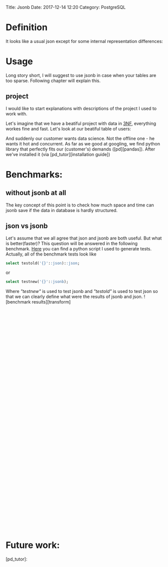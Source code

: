 Title: Jsonb
Date: 2017-12-14 12:20
Category: PostgreSQL

<script type="text/javascript" src="https://www.gstatic.com/charts/loader.js"></script>

[//]: <> (# Jsonb outline:- definition- usage- benchmarks- future work)
		
# Definition
It looks like a usual json except for some internal representation differences:

<script type="text/javascript">
      google.charts.load('current', {'packages':['table']});
      google.charts.setOnLoadCallback(drawTable);

      function drawTable() {
        var data = new google.visualization.DataTable();
        data.addColumn('string', 'Comment');
        data.addColumn('string', 'Example');
        data.addColumn('string', 'Json');
        data.addColumn('string', 'Jsonb');
        
        // TODO: find out how to show spaces!!!
        data.addRows([
          ['unique keys', 'select \'{"0":0, "1":1,"0":2}\'::json;','{"0":0, "1":1, "0":2}', '{"1":1, "0":2}'],
          ['no identation',  'select \'{"0":0, "1":1,        "0":2}\'::json;',  '{"0":0, "1":1,        "0":2}', '{"1":1, "0":2}']
        ]);
		
        var table = new google.visualization.Table(document.getElementById('definition_table'));

        table.draw(data, {showRowNumber: true, width: '100%', height: '100%'});
      }
</script>
<div id="definition_table"></div>


# Usage
Long story short, I will suggest to use jsonb in case when your tables are too sparse. Following chapter will explain this.

## project
I would like to start explanations with descriptions of the project I used to work with.

Let's imagine that we have a beatiful project with data in [3NF][3NF], everything workes fine and fast. Let's look at our beatiful table of users:

<script type="text/javascript">
      google.charts.load('current', {'packages':['table']});
      google.charts.setOnLoadCallback(drawTable);

      function drawTable() {
        var data = new google.visualization.DataTable();
        data.addColumn('string', 'Name');
        data.addColumn('number', 'Salary');
        data.addColumn('boolean', 'Full Time Employee');
        data.addRows([
          ['Mike',  {v: 10000, f: '$10,000'}, true],
          ['Jim',   {v:8000,   f: '$8,000'},  false],
          ['Alice', {v: 12500, f: '$12,500'}, true],
          ['Bob',   {v: 7000,  f: '$7,000'},  true],
        ]);

        var table = new google.visualization.Table(document.getElementById('usage_table'));

        table.draw(data, {showRowNumber: true, width: '100%', height: '100%'});
      }
</script>

<div id="usage_table"></div>

And suddenly our customer wants data science. Not the offline one - he wants it hot and concurrent. As far as we good at googling, we find python library that perfectly fits our (customer's) demands ([pd][pandas]). After we've installed it (via [pd_tutor][installation guide])
	
# Benchmarks:
## without jsonb at all
The key concept of this point is to check how much space and time can jsonb save if the data in database is hardly structured.

## json vs jsonb
Let's assume that we all agree that json and jsonb are both useful. But what is better(faster)? This question will be answered in the following benchmark. [Here][pyGen] you can find a python script I used to generate tests. Actually, all of the benchmark tests look like 
```sql
select testold('{}'::json)::json;
```
or
```sql
select testnew('{}'::jsonb);
```
Where *"testnew"* is used to test jsonb and *"testold"* is used to test json so that we can clearly define what were the results of jsonb and json.
![benchmark results][transform]


<script type="text/javascript">
     var data;
     var chart;

      // Load the Visualization API and the piechart package.
      google.charts.load('current', {'packages':['corechart']});

      // Set a callback to run when the Google Visualization API is loaded.
      google.charts.setOnLoadCallback(drawChart);

      // Callback that creates and populates a data table,
      // instantiates the pie chart, passes in the data and
      // draws it.
      function drawChart() {
        data = new google.visualization.DataTable();
        data.addColumn('number', 'json size');
        data.addColumn('number', 'latency_old, s');
        data.addColumn('number', 'latency_new, s');
        data.addRows([
          [1,		7.208,		2.77],
          [1001,	53.411,		9.285],
          [2001,	103.929,	16.214],
          [3001,	157.989,	25.814],
          [4001,	204.865,	31.78],
          [5001,	259.243,	40.423],
          [6001,	309.912,	49.886],
          [7001,	359.798,	53.999],
          [8001,	414.597,	63.592],
          [9001,	481.893,	74.574],
          [10001,	520.906,	80.629],
          [11001,	573.934,	87.01],
          [12001,	630.937,	94.384],
          [13001,	686.475,	103.035],
          [14001,	744.054,	113.548],
          [15001,	798.305,	116.316],
          [16001,	861.136,	126.024],
          [17001,	916.432,	148.425],
          [18001,	979.769,	151.548],
          [19001,	1050.776,	161.134],
          [20001,	1084.992,	169.715],
          [21001,	1149.904,	181.003],
          [22001,	1189.699,	185.644],
          [23001,	1237.404,	192.815],
          [24001,	1298.407,	199.408],
          [25001,	1348.316,	209.455],
          [26001,	1431.793,	221.336],
          [27001,	1474.972,	219.977],
          [28001,	1510.263,	225.925],
          [29001,	1574.153,	241.067]
        ]);

        // Set chart options
        var options = {
        	title:'Differences in latency',
        	curveType: 'function',
        	legend: { position: 'right' }
            };

        // Instantiate and draw our chart, passing in some options.
        var chart = new google.visualization.LineChart(document.getElementById('chart_div'));
        // google.visualization.events.addListener(chart, 'select', selectHandler);
        chart.draw(data, options);
      }

      function selectHandler() {
        var selectedItem = chart.getSelection()[0];
        var value = data.getValue(selectedItem.row, 0);
        alert('The user selected ' + value);
      }

</script>
    
<div id="chart_div" style="width:400; height:700"></div>


# Future work:

[//]: <> (src)
[pyGen]: https://github.com/ankarion/jsonb_plperl/blob/master/sql/bench/gen_tests.py
[jsonb_plperl]: https://github.com/ankarion/jsonb_plperl

[//]: <> (img)


[//]: <> (articles)
[3NF]: https://en.wikipedia.org/wiki/Third_normal_form
[pd]: https://pandas.pydata.org/
[pd_tutor]: 
